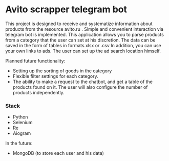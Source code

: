 # Avito scrapper telegram bot

This project is designed to receive and systematize information about products from the resource avito.ru . Simple and convenient interaction via telegram bot is implemented. This application allows you to parse products from a category that the user can set at his discretion. The data can be saved in the form of tables in formats.xlsx or .csv
In addition, you can use your own links to ads. The user can set up the ad search location himself.

Planned future functionality:
 - Setting up the sorting of goods in the category
 - Flexible filter settings for each category.
 - The ability to make a request to the chatbot, and get a table of the products found on it. The user will also configure the number of products independently.

### Stack
 - Python
 - Selenium
 - Re
 - Aiogram

In the future:
 - MongoDB (to store each user and his data)
